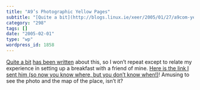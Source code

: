 ```yaml
---
title: "A9’s Photographic Yellow Pages"
subtitle: "[Quite a bit](http://blogs.linux.ie/xeer/2005/01/27/a9com-yellow-pages-copyrighted-buildings/) [has ..."
category: "298"
tags: []
date: "2005-02-01"
type: "wp"
wordpress_id: 1858
---
```

[Quite a bit](http://blogs.linux.ie/xeer/2005/01/27/a9com-yellow-pages-copyrighted-buildings/) [has been written](http://softtechvc.blogs.com/software_only/2005/01/a9_yellow_pages.html) about this, so I won’t repeat except to relate my experience in setting up a breakfast with a friend of mine. [Here is the link I sent him (so now you know where, but you don’t know when!)](http://www.amazon.com/gp/yp/B0003GKFQK/002-5349435-1904851?)! 
Amusing to see the photo and the map of the place, isn’t it?